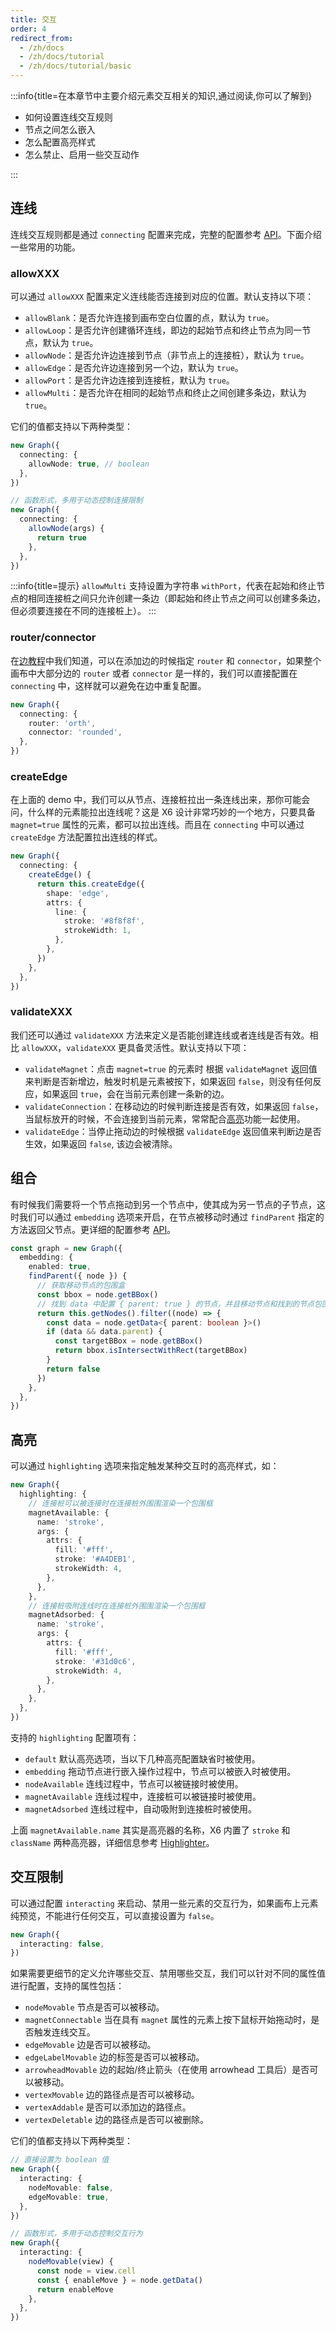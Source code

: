 ```yaml
---
title: 交互
order: 4
redirect_from:
  - /zh/docs
  - /zh/docs/tutorial
  - /zh/docs/tutorial/basic
---
```


:::info{title=在本章节中主要介绍元素交互相关的知识,通过阅读,你可以了解到}

- 如何设置连线交互规则
- 节点之间怎么嵌入
- 怎么配置高亮样式
- 怎么禁止、启用一些交互动作

:::

## 连线

连线交互规则都是通过 `connecting` 配置来完成，完整的配置参考 [API](/zh/docs/api/interacting/interacting#连线)。下面介绍一些常用的功能。

### allowXXX

可以通过 `allowXXX` 配置来定义连线能否连接到对应的位置。默认支持以下项：

- `allowBlank`：是否允许连接到画布空白位置的点，默认为 `true`。
- `allowLoop`：是否允许创建循环连线，即边的起始节点和终止节点为同一节点，默认为 `true`。
- `allowNode`：是否允许边连接到节点（非节点上的连接桩），默认为 `true`。
- `allowEdge`：是否允许边连接到另一个边，默认为 `true`。
- `allowPort`：是否允许边连接到连接桩，默认为 `true`。
- `allowMulti`：是否允许在相同的起始节点和终止之间创建多条边，默认为 `true`。

它们的值都支持以下两种类型：

```ts
new Graph({
  connecting: {
    allowNode: true, // boolean
  },
})

// 函数形式，多用于动态控制连接限制
new Graph({
  connecting: {
    allowNode(args) {
      return true
    },
  },
})
```

:::info{title=提示}
`allowMulti` 支持设置为字符串 `withPort`，代表在起始和终止节点的相同连接桩之间只允许创建一条边（即起始和终止节点之间可以创建多条边，但必须要连接在不同的连接桩上）。
:::

<code id="interacting-connection" src="@/src/tutorial/basic/interacting/connecting/index.tsx"></code>

### router/connector

在[边教程](/zh/docs/tutorial/basic/edge#router)中我们知道，可以在添加边的时候指定 `router` 和 `connector`，如果整个画布中大部分边的 `router` 或者 `connector` 是一样的，我们可以直接配置在 `connecting` 中，这样就可以避免在边中重复配置。

```ts
new Graph({
  connecting: {
    router: 'orth',
    connector: 'rounded',
  },
})
```

### createEdge

在上面的 demo 中，我们可以从节点、连接桩拉出一条连线出来，那你可能会问，什么样的元素能拉出连线呢？这是 X6 设计非常巧妙的一个地方，只要具备 `magnet=true` 属性的元素，都可以拉出连线。而且在 `connecting` 中可以通过 `createEdge` 方法配置拉出连线的样式。

```ts
new Graph({
  connecting: {
    createEdge() {
      return this.createEdge({
        shape: 'edge',
        attrs: {
          line: {
            stroke: '#8f8f8f',
            strokeWidth: 1,
          },
        },
      })
    },
  },
})
```

### validateXXX

我们还可以通过 `validateXXX` 方法来定义是否能创建连线或者连线是否有效。相比 `allowXXX`，`validateXXX` 更具备灵活性。默认支持以下项：

- `validateMagnet`：点击 `magnet=true` 的元素时 根据 `validateMagnet` 返回值来判断是否新增边，触发时机是元素被按下，如果返回 `false`，则没有任何反应，如果返回 `true`，会在当前元素创建一条新的边。
- `validateConnection`：在移动边的时候判断连接是否有效，如果返回 `false`，当鼠标放开的时候，不会连接到当前元素，常常配合[高亮](/zh/docs/tutorial/basic/interacting#高亮)功能一起使用。
- `validateEdge`：当停止拖动边的时候根据 `validateEdge` 返回值来判断边是否生效，如果返回 `false`, 该边会被清除。

<code id="interacting-validate" src="@/src/tutorial/basic/interacting/validate/index.tsx"></code>

## 组合

有时候我们需要将一个节点拖动到另一个节点中，使其成为另一节点的子节点，这时我们可以通过 `embedding` 选项来开启，在节点被移动时通过 `findParent` 指定的方法返回父节点。更详细的配置参考 [API](/zh/docs/api/interacting/interacting#组合)。

```ts
const graph = new Graph({
  embedding: {
    enabled: true,
    findParent({ node }) {
      // 获取移动节点的包围盒
      const bbox = node.getBBox()
      // 找到 data 中配置 { parent: true } 的节点，并且移动节点和找到的节点包围盒相交时，返回 true
      return this.getNodes().filter((node) => {
        const data = node.getData<{ parent: boolean }>()
        if (data && data.parent) {
          const targetBBox = node.getBBox()
          return bbox.isIntersectWithRect(targetBBox)
        }
        return false
      })
    },
  },
})
```

<code id="interacting-embedding" src="@/src/tutorial/basic/interacting/embedding/index.tsx"></code>

## 高亮

可以通过 `highlighting` 选项来指定触发某种交互时的高亮样式，如：

```ts
new Graph({
  highlighting: {
    // 连接桩可以被连接时在连接桩外围围渲染一个包围框
    magnetAvailable: {
      name: 'stroke',
      args: {
        attrs: {
          fill: '#fff',
          stroke: '#A4DEB1',
          strokeWidth: 4,
        },
      },
    },
    // 连接桩吸附连线时在连接桩外围围渲染一个包围框
    magnetAdsorbed: {
      name: 'stroke',
      args: {
        attrs: {
          fill: '#fff',
          stroke: '#31d0c6',
          strokeWidth: 4,
        },
      },
    },
  },
})
```

支持的 `highlighting` 配置项有：

- `default` 默认高亮选项，当以下几种高亮配置缺省时被使用。
- `embedding` 拖动节点进行嵌入操作过程中，节点可以被嵌入时被使用。
- `nodeAvailable` 连线过程中，节点可以被链接时被使用。
- `magnetAvailable` 连线过程中，连接桩可以被链接时被使用。
- `magnetAdsorbed` 连线过程中，自动吸附到连接桩时被使用。

上面 `magnetAvailable.name` 其实是高亮器的名称，X6 内置了 `stroke` 和 `className` 两种高亮器，详细信息参考 [Highlighter](/zh/docs/api/registry/highlighter)。

<code id="interacting-highlighting" src="@/src/tutorial/basic/interacting/highlighting/index.tsx"></code>

## 交互限制

可以通过配置 `interacting` 来启动、禁用一些元素的交互行为，如果画布上元素纯预览，不能进行任何交互，可以直接设置为 `false`。

```ts
new Graph({
  interacting: false,
})
```

如果需要更细节的定义允许哪些交互、禁用哪些交互，我们可以针对不同的属性值进行配置，支持的属性包括：

- `nodeMovable` 节点是否可以被移动。
- `magnetConnectable` 当在具有 `magnet` 属性的元素上按下鼠标开始拖动时，是否触发连线交互。
- `edgeMovable` 边是否可以被移动。
- `edgeLabelMovable` 边的标签是否可以被移动。
- `arrowheadMovable` 边的起始/终止箭头（在使用 arrowhead 工具后）是否可以被移动。
- `vertexMovable` 边的路径点是否可以被移动。
- `vertexAddable` 是否可以添加边的路径点。
- `vertexDeletable` 边的路径点是否可以被删除。

它们的值都支持以下两种类型：

```ts
// 直接设置为 boolean 值
new Graph({
  interacting: {
    nodeMovable: false,
    edgeMovable: true,
  },
})

// 函数形式，多用于动态控制交互行为
new Graph({
  interacting: {
    nodeMovable(view) {
      const node = view.cell
      const { enableMove } = node.getData()
      return enableMove
    },
  },
})
```

<code id="interacting-interacting" src="@/src/tutorial/basic/interacting/interacting/index.tsx"></code>
